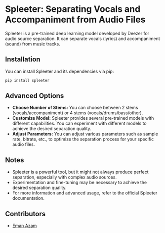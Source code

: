 # Spleeter: Separating Vocals and Accompaniment from Audio Files

Spleeter is a pre-trained deep learning model developed by Deezer for audio source separation. It can separate vocals (lyrics) and accompaniment (sound) from music tracks.

## Installation
You can install Spleeter and its dependencies via pip:

```bash
pip install spleeter
```

## Advanced Options
 - **Choose Number of Stems:** You can choose between 2 stems (vocals/accompaniment) or 4 stems (vocals/drums/bass/other).
 - **Customize Model:** Spleeter provides several pre-trained models with different capabilities. You can experiment with different models to achieve the desired separation quality.
 - **Adjust Parameters:** You can adjust various parameters such as sample rate, bitrate, etc., to optimize the separation process for your specific audio files.

## Notes
 - Spleeter is a powerful tool, but it might not always produce perfect separation, especially with complex audio sources.
 - Experimentation and fine-tuning may be necessary to achieve the desired separation quality.
 - For more information and advanced usage, refer to the official Spleeter documentation.

## Contributors
- [Eman Azam](https://github.com/Eman-Bandesha)


